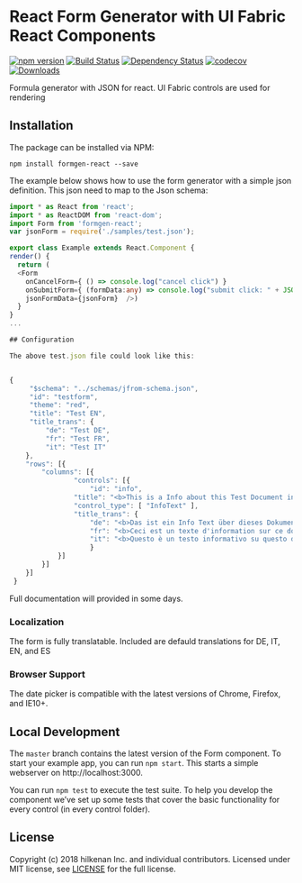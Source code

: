 # React Form Generator with UI Fabric React Components

[![npm version](https://badge.fury.io/js/formgen-react.svg)](http://badge.fury.io/js/formgen-react)
[![Build Status](https://secure.travis-ci.org/hilkenan/formgen-react.svg)](https://travis-ci.org/hilkenan/formgen-react)
[![Dependency Status](https://david-dm.org/hilkenan/formgen-react.svg)](https://david-dm.org/hilkenan/formgen-react)
[![codecov](https://codecov.io/gh/hilkenan/formgen-react/branch/master/graph/badge.svg)](https://codecov.io/gh/hilkenan/formgen-react)
[![Downloads](http://img.shields.io/npm/dm/formgen-react.svg)](https://npmjs.org/package/formgen-react)

Formula generator with JSON for react. UI Fabric controls are used for rendering

## Installation

The package can be installed via NPM:

```
npm install formgen-react --save
```
The example below shows how to use the form generator with a simple json definition. This json need to map to the Json schema:

```ts
import * as React from 'react';
import * as ReactDOM from 'react-dom';
import Form from 'formgen-react';
var jsonForm = require('./samples/test.json');

export class Example extends React.Component {
render() {
  return (
  <Form 
    onCancelForm={ () => console.log("cancel click") }
    onSubmitForm={ (formData:any) => console.log("submit click: " + JSON.stringify(formData)) }
    jsonFormData={jsonForm}  />)
  }
}
...

## Configuration

The above test.json file could look like this:


{
	 "$schema": "../schemas/jfrom-schema.json",
	 "id": "testform",
	 "theme": "red",
	 "title": "Test EN",
	 "title_trans": {
		 "de": "Test DE",
		 "fr": "Test FR",
         "it": "Test IT"
	},
	"rows": [{
		"columns": [{
				"controls": [{
					"id": "info",
                "title": "<b>This is a Info about this Test Document in Englisch</b>",
				"control_type": [ "InfoText" ],
				"title_trans": {
					"de": "<b>Das ist ein Info Text über dieses Dokument in Deutsch</b>",
					"fr": "<b>Ceci est un texte d'information sur ce document en français</ b>",					
					"it": "<b>Questo è un testo informativo su questo documento in italiano</ b>"
					}
			}]
		}]
	}]
 }
```
Full documentation will provided in some days.

### Localization

The form is fully translatable. Included are defauld translations for DE, IT, EN, and ES

### Browser Support

The date picker is compatible with the latest versions of Chrome, Firefox, and IE10+.

## Local Development

The `master` branch contains the latest version of the Form component. To start your example app, you can run `npm start`. This starts a simple webserver on http://localhost:3000.

You can run `npm test` to execute the test suite. To help you develop the component we’ve set up some tests that cover the basic functionality for every control (in every control folder). 

## License

Copyright (c) 2018 hilkenan Inc. and individual contributors. Licensed under MIT license, see [LICENSE](LICENSE) for the full license.

